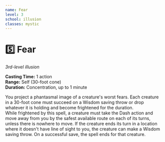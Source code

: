 ```yaml
---
name: Fear
level: 3
school: illusion
classes: mystic
---
```


# :five: Fear 
_3rd-level illusion_ 

**Casting Time:** 1 action    
**Range:** Self (30-foot cone)    
**Duration:** Concentration, up to 1 minute 

You project a phantasmal image of a creature's worst fears. Each creature in a 30-foot cone must succeed on a Wisdom saving throw or drop whatever it is holding and become frightened for the duration.    
While frightened by this spell, a creature must take the Dash action and move away from you by the safest available route on each of its turns, unless there is nowhere to move. If the creature ends its turn in a location where it doesn't have line of sight to you, the creature can make a Wisdom saving throw. On a successful save, the spell ends for that creature. 